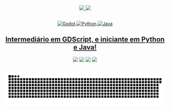 <div align="center">
  <a href="https://github.com/Ochernobas">
  <img height="180em" src="https://github-readme-stats.vercel.app/api?username=Ochernobas&show_icons=true&theme=dracula&include_all_commits=true&count_private=true"/>
  <img height="180em" src="https://github-readme-stats.vercel.app/api/top-langs/?username=Ochernobas&layout=compact&langs_count=8&theme=dracula"/>
</div>
  
  ##
  
<div>
  <div align="center">
    <img align="center" alt="Godot" height="50" width="50" src="https://cdn.discordapp.com/attachments/589140376229511295/874990694337486888/godot-original.svg">
    <img align="center" alt="Python" height="50" width="50" src="https://cdn.discordapp.com/attachments/589140376229511295/874991590412779580/python-original.svg">
    <img align="center" alt="Java" height="50" width="50" src="https://cdn.jsdelivr.net/gh/devicons/devicon/icons/java/java-original-wordmark.svg">
  </div>
  <h2 align="center" color="black">Intermediário em GDScript, e iniciante em Python e Java! </h2>
  </div>

<div align="center">
  <a href="https://instagram.com/rafasoaresi" target="_blank"><img src="https://img.shields.io/badge/-Instagram-%23E4405F?style=for-the-badge&logo=instagram&logoColor=white" target="_blank"></a>
  <a href = "mailto:rafaelsoaresi868@gmail.com"><img src="https://img.shields.io/badge/-Gmail-%23333?style=for-the-badge&logo=gmail&logoColor=white" target="_blank"></a>
  <a href = "https://open.spotify.com/playlist/75xjjs2P16SleJuGgYObvR?si=53d9b6793f5e43f6"><img src="https://img.shields.io/badge/Spotify-1ED760?&style=for-the-badge&logo=spotify&logoColor=white" target="_blank"></a>
  <a href = "https://steamcommunity.com/id/O_Chernobas"><img src="https://img.shields.io/badge/Steam-000000?style=for-the-badge&logo=steam&logoColor=white" target="_blank"></a>
  </div>
 
 ##
  
![Snake animation](https://github.com/Ochernobas/Ochernobas/blob/output/github-contribution-grid-snake.svg)
